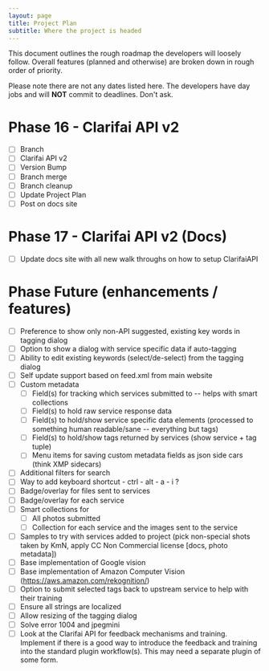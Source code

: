 ```yaml
---
layout: page
title: Project Plan
subtitle: Where the project is headed
---
```


This document outlines the rough roadmap the developers will loosely follow. Overall features (planned and otherwise) are broken down in rough order of priority.

Please note there are not any dates listed here. The developers have day jobs and will **NOT** commit to deadlines. Don't ask.

# Phase 16 - Clarifai API v2
- [ ] Branch
- [ ] Clarifai API v2
- [ ] Version Bump
- [ ] Branch merge
- [ ] Branch cleanup
- [ ] Update Project Plan
- [ ] Post on docs site

# Phase 17 - Clarifai API v2 (Docs)
- [ ] Update docs site with all new walk throughs on how to setup ClarifaiAPI

# Phase Future (enhancements / features)
- [ ] Preference to show only non-API suggested, existing key words in tagging dialog
- [ ] Option to show a dialog with service specific data if auto-tagging
- [ ] Ability to edit existing keywords (select/de-select) from the tagging dialog
- [ ] Self update support based on feed.xml from main website
- [ ] Custom metadata
    - [ ] Field(s) for tracking which services submitted to -- helps with smart collections
    - [ ] Field(s) to hold raw service response data
    - [ ] Field(s) to hold/show service specific data elements (processed to something human readable/sane -- everything but tags)
    - [ ] Field(s) to hold/show tags returned by services (show service + tag tuple)
    - [ ] Menu items for saving custom metadata fields as json side cars (think XMP sidecars)
- [ ] Additional filters for search
- [ ] Way to add keyboard shortcut - ctrl - alt - a - i ?
- [ ] Badge/overlay for files sent to services
- [ ] Badge/overlay for each service
- [ ] Smart collections for
   - [ ] All photos submitted
   - [ ] Collection for each service and the images sent to the service
- [ ] Samples to try with services added to project (pick non-special shots taken by KmN, apply CC Non Commercial license [docs, photo metadata])
- [ ] Base implementation of Google vision
- [ ] Base implementation of Amazon Computer Vision (https://aws.amazon.com/rekognition/)
- [ ] Option to submit selected tags back to upstream service to help with their training
- [ ] Ensure all strings are localized
- [ ] Allow resizing of the tagging dialog
- [ ] Solve error 1004 and jpegmini
- [ ] Look at the Clarifai API for feedback mechanisms and training. Implement if there is a good way to introduce the feedback and training into the standard plugin workflow(s). This may need a separate plugin of some form.